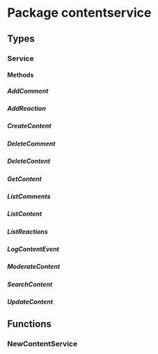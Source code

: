 # Package contentservice

## Types

### Service

#### Methods

##### AddComment

##### AddReaction

##### CreateContent

##### DeleteComment

##### DeleteContent

##### GetContent

##### ListComments

##### ListContent

##### ListReactions

##### LogContentEvent

##### ModerateContent

##### SearchContent

##### UpdateContent

## Functions

### NewContentService
